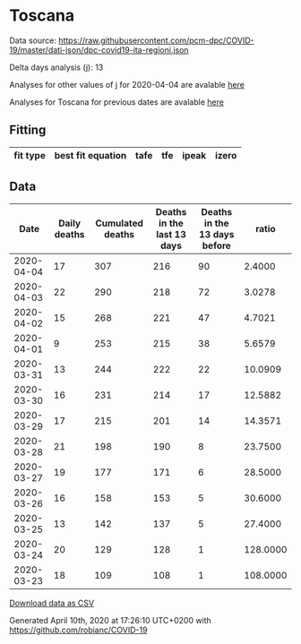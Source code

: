 # Toscana

Data source: https://raw.githubusercontent.com/pcm-dpc/COVID-19/master/dati-json/dpc-covid19-ita-regioni.json

Delta days analysis (j): 13

Analyses for other values of j for 2020-04-04 are avalable [here](../README.md)

Analyses for Toscana for previous dates are avalable [here](../../README.md)

## Fitting 
|fit type|best fit equation|tafe|tfe|ipeak|izero|
|-------|-----|--------|------|---|---|

## Data
|Date|Daily deaths|Cumulated deaths|Deaths in the last 13 days|Deaths in the 13 days before|ratio|
|----|----------|-----------|-------|--------------------|-----|
|2020-04-04|17|307|216|90|2.4000|
|2020-04-03|22|290|218|72|3.0278|
|2020-04-02|15|268|221|47|4.7021|
|2020-04-01|9|253|215|38|5.6579|
|2020-03-31|13|244|222|22|10.0909|
|2020-03-30|16|231|214|17|12.5882|
|2020-03-29|17|215|201|14|14.3571|
|2020-03-28|21|198|190|8|23.7500|
|2020-03-27|19|177|171|6|28.5000|
|2020-03-26|16|158|153|5|30.6000|
|2020-03-25|13|142|137|5|27.4000|
|2020-03-24|20|129|128|1|128.0000|
|2020-03-23|18|109|108|1|108.0000|

[Download data as CSV](COVID-19_toscana_j13_2020-04-04.csv)

Generated April 10th, 2020 at 17:26:10 UTC+0200 with https://github.com/robianc/COVID-19
